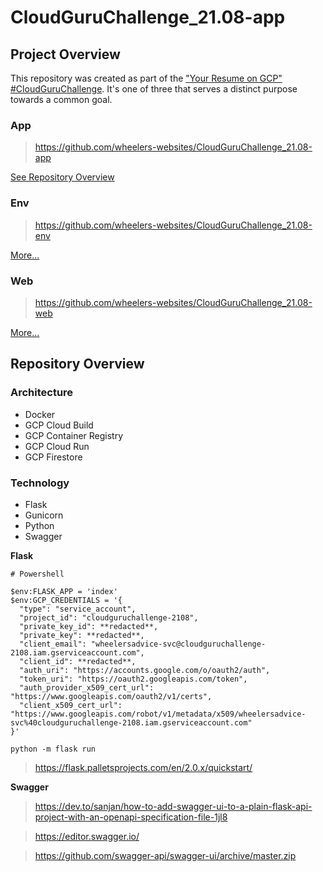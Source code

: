 # CloudGuruChallenge_21.08-app

## Project Overview

This repository was created as part of the ["Your Resume on GCP" #CloudGuruChallenge](https://acloudguru.com/blog/engineering/cloudguruchallenge-your-resume-on-gcp).
It's one of three that serves a distinct purpose towards a common goal. 

### App
> https://github.com/wheelers-websites/CloudGuruChallenge_21.08-app

[See Repository Overview](#repository-overview)

### Env
> https://github.com/wheelers-websites/CloudGuruChallenge_21.08-env

[More...](https://github.com/wheelers-websites/CloudGuruChallenge_21.08-env/blob/main/README.md)

### Web
> https://github.com/wheelers-websites/CloudGuruChallenge_21.08-web

[More...](https://github.com/wheelers-websites/CloudGuruChallenge_21.08-web/blob/main/README.md)

## Repository Overview

### Architecture

* Docker
* GCP Cloud Build
* GCP Container Registry
* GCP Cloud Run
* GCP Firestore

### Technology

* Flask
* Gunicorn
* Python
* Swagger

**Flask**

```
# Powershell

$env:FLASK_APP = 'index'
$env:GCP_CREDENTIALS = '{
  "type": "service_account",
  "project_id": "cloudguruchallenge-2108",
  "private_key_id": **redacted**,
  "private_key": **redacted**,
  "client_email": "wheelersadvice-svc@cloudguruchallenge-2108.iam.gserviceaccount.com",
  "client_id": **redacted**,
  "auth_uri": "https://accounts.google.com/o/oauth2/auth",
  "token_uri": "https://oauth2.googleapis.com/token",
  "auth_provider_x509_cert_url": "https://www.googleapis.com/oauth2/v1/certs",
  "client_x509_cert_url": "https://www.googleapis.com/robot/v1/metadata/x509/wheelersadvice-svc%40cloudguruchallenge-2108.iam.gserviceaccount.com"
}'

python -m flask run
```
>https://flask.palletsprojects.com/en/2.0.x/quickstart/

**Swagger**

> https://dev.to/sanjan/how-to-add-swagger-ui-to-a-plain-flask-api-project-with-an-openapi-specification-file-1jl8

> https://editor.swagger.io/

> https://github.com/swagger-api/swagger-ui/archive/master.zip